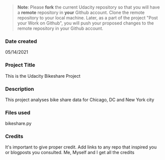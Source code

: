 >**Note**: Please **fork** the current Udacity repository so that you will have a **remote** repository in **your** Github account. Clone the remote repository to your local machine. Later, as a part of the project "Post your Work on Github", you will push your proposed changes to the remote repository in your Github account.

### Date created
05/14/2021

### Project Title
This is the Udacity Bikeshare Project

### Description
This project analyses bike share data for Chicago, DC and New York city

### Files used
bikeshare.py

### Credits
It's important to give proper credit. Add links to any repo that inspired you or blogposts you consulted.
Me, Myself and I get all the credits
